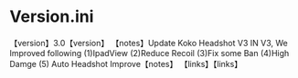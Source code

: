 # Version.ini
 【version】3.0【version】 【notes】Update Koko Headshot V3 IN V3, We Improved following  (1)IpadView (2)Reduce Recoil (3)Fix some Ban (4)High Damge (5) Auto Headshot Improve【notes】 【links】【links】

